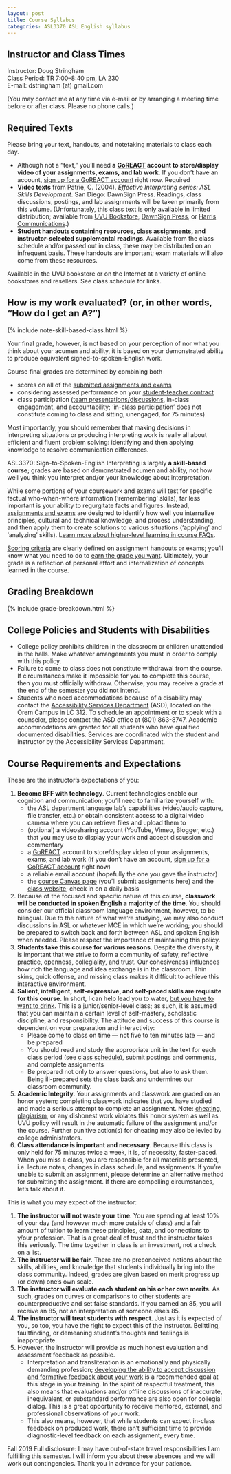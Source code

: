 ```yaml
---
layout: post
title: Course Syllabus
categories: ASL3370 ASL English syllabus
---
```


## Instructor and Class Times

Instructor: Doug Stringham<br>
Class Period: TR 7:00–8:40 pm, LA 230<br>
E-mail: dstringham (at) gmail.com

(You may contact me at any time via e-mail or by arranging a meeting time before or after class. Please no phone calls.)

## Required Texts

Please bring your text, handouts, and notetaking materials to class each day.

* Although not a “text,” you’ll need **a [GoREACT](https://goreact.com/signing) account to store/display video of your assignments, exams, and lab work**. If you don’t have an account, [sign up for a GoREACT account](https://goreact.com/#/signup?first=&last=&email=) right now. <span class="badge badge-pill badge-danger">Required</span> 
* **Video texts** from Patrie, C. (2004). *Effective Interpreting series: ASL Skills Development*. San Diego: DawnSign Press. Readings, class discussions, postings, and lab assignments will be taken primarily from this volume. (Unfortunately, this class text is only available in limited distribution; available from [UVU Bookstore](http://bookstore.uvu.edu/SelectTermDept.aspx), [DawnSign Press](http://www.dawnsign.com/effective-interpreting-asl-skills-development-study-set), or [Harris Communications](http://www.harriscomm.com/index.php/effective-interpreting-asl-skills-development-study-set.html).)
* **Student handouts containing resources, class assignments, and instructor-selected supplemental readings**. Available from the class schedule and/or passed out in class, these may be distributed on an infrequent basis. These handouts are important; exam materials will also come from these resources.

Available in the UVU bookstore or on the Internet at a variety of online bookstores and resellers. See class schedule for links.

## How is my work evaluated? (or, in other words, “How do I get an A?”)

{% include note-skill-based-class.html %}

Your final grade, however, is not based on your perception of nor what you think about your acumen and ability, it is based on your demonstrated ability to produce equivalent signed-to-spoken-English work. 

Course final grades are determined by combining both
* scores on all of the [submitted assignments and exams](http://)
* considering assessed performance on your [student-teacher contract](http://)
* class participation ([team presentations/discussions](http://), in-class engagement, and accountability; ‘in-class participation’ does not constitute coming to class and sitting, unengaged, for 75 minutes)
 
Most importantly, you should remember that making decisions in interpreting situations or producing interpreting work is really all about efficient and fluent problem solving: identifying and then applying knowledge to resolve communication differences.

ASL3370: Sign-to-Spoken-English Interpreting is largely **a skill-based course**; grades are based on demonstrated acumen and ability, not how well you think you interpret and/or your knowledge about interpretation.

While some portions of your coursework and exams will test for specific factual who-when-where information (‘remembering’ skills), far less important is your ability to regurgitate facts and figures. Instead, [assignments and exams](http://) are designed to identify how well you internalize principles, cultural and technical knowledge, and process understanding, and then apply them to create solutions to various situations (‘applying’ and ‘analyzing’ skills). L[earn more about higher-level learning in course FAQs](http://).

[Scoring criteria](http://) are clearly defined on assignment handouts or exams; you’ll know what you need to do to [earn the grade you want](http://). Ultimately, your grade is a reflection of personal effort and internalization of concepts learned in the course.

## Grading Breakdown

{% include grade-breakdown.html %}

## College Policies and Students with Disabilities

* College policy prohibits children in the classroom or children unattended in the halls. Make whatever arrangements you must in order to comply with this policy.
* Failure to come to class does not constitute withdrawal from the course. If circumstances make it impossible for you to complete this course, then you must officially withdraw. Otherwise, you may receive a grade at the end of the semester you did not intend.
* Students who need accommodations because of a disability may contact the [Accessibility Services Department](http://www.uvu.edu/asd/) (ASD), located on the Orem Campus in LC 312. To schedule an appointment or to speak with a counselor, please contact the ASD office at (801) 863-8747. Academic accommodations are granted for all students who have qualified documented disabilities. Services are coordinated with the student and instructor by the Accessibility Services Department.

## Course Requirements and Expectations

These are the instructor’s expectations of you:

1. **Become BFF with technology**. Current technologies enable our cognition and communication; you’ll need to familiarize yourself with:
	* the ASL department language lab’s capabilities (video/audio capture, file transfer, etc.) or obtain consistent access to a digital video camera where you can retrieve files and upload them to
	* (optional) a videosharing account (YouTube, Vimeo, Blogger, etc.) that you may use to display your work and accept discussion and commentary
	* a [GoREACT](https://goreact.com/signing) account to store/display video of your assignments, exams, and lab work (if you don’t have an account, [sign up for a GoREACT account](https://goreact.com/#/signup?first=&last=&email=) right now)
	* a reliable email account (hopefully the one you gave the instructor)
	* the [course Canvas page](https://uvu.instructure.com/courses) (you’ll submit assignments here) and the [class website](http://intrpr.github.io/3370); check in on a daily basis
2. Because of the focused and specific nature of this course, **classwork will be conducted in spoken English a majority of the time**. You should consider our official classroom language environment, however, to be bilingual. Due to the nature of what we’re studying, we may also conduct discussions in ASL or whatever MCE in which we’re working; you should be prepared to switch back and forth between ASL and spoken English when needed. Please respect the importance of maintaining this policy.
3. **Students take this course for various reasons**. Despite the diversity, it is important that we strive to form a community of safety, reflective practice, openness, collegiality, and trust. Our cohesiveness influences how rich the language and idea exchange is in the classroom. Thin skins, quick offense, and missing class makes it difficult to achieve this interactive environment.
4. **Salient, intelligent, self-expressive, and self-paced skills are requisite for this course**. In short, I can help lead you to water, [but you have to want to drink](http://). This is a junior/senior-level class; as such, it is assumed that you can maintain a certain level of self-mastery, scholastic discipline, and responsibility. The attitude and success of this course is dependent on your preparation and interactivity:
	* Please come to class on time — not five to ten minutes late — and be prepared
	* You should read and study the appropriate unit in the text for each class period (see [class schedule](http://)), submit postings and comments, and complete assignments
	* Be prepared not only to answer questions, but also to ask them. Being ill-prepared sets the class back and undermines our classroom community.
5. **Academic Integrity**. Your assignments and classwork are graded on an honor system; completing classwork indicates that you have studied and made a serious attempt to complete an assignment. Note: [cheating](http://turnitin.com/), [plagiarism](http://www.plagiarism.org/), or any dishonest work violates this honor system as well as UVU policy will result in the automatic failure of the assignment and/or the course. Further punitive action(s) for cheating may also be levied by college administrators.
6. **Class attendance is important and necessary**. Because this class is only held for 75 minutes twice a week, it is, of necessity, faster-paced. When you miss a class, you are responsible for all materials presented, i.e. lecture notes, changes in class schedule, and assignments. If you’re unable to submit an assignment, please determine an alternative method for submitting the assignment. If there are compelling circumstances, let’s talk about it.

This is what you may expect of the instructor:

1. **The instructor will not waste your time**. You are spending at least 10% of your day (and however much more outside of class) and a fair amount of tuition to learn these principles, data, and connections to y/our profession. That is a great deal of trust and the instructor takes this seriously. The time together in class is an investment, not a check on a list.
2. **The instructor will be fair**. There are no preconceived notions about the skills, abilities, and knowledge that students individually bring into the class community. Indeed, grades are given based on merit progress up (or down) one’s own scale.
3. **The instructor will evaluate each student on his or her own merits**. As such, grades on curves or comparisons to other students are counterproductive and set false standards. If you earned an 85, you will receive an 85, not an interpretation of someone else’s 85.
4. **The instructor will treat students with respect**. Just as it is expected of you, so too, you have the right to expect this of the instructor. Belittling, faultfinding, or demeaning student’s thoughts and feelings is inappropriate.
5. However, the instructor will provide as much honest evaluation and assessment feedback as possible. 
	* Interpretation and transliteration is an emotionally and physically demanding profession; [developing the ability to accept discussion and formative feedback about your work](http://) is a recommended goal at this stage in your training. In the spirit of respectful treatment, this also means that evaluations and/or offline discussions of inaccurate, inequivalent, or substandard performance are also open for collegial dialog. This is a great opportunity to receive mentored, external, and professional observations of your work.
	* This also means, however, that while students can expect in-class feedback on produced work, there isn’t sufficient time to provide diagnostic-level feedback on each assignment, every time.

<span class="badge badge-pill badge-info">Fall 2019</span> Full disclosure: I may have out-of-state travel responsibilities I am fulfilling this semester. I will inform you about these absences and we will work out contingencies. Thank you in advance for your patience.